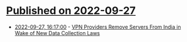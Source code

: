# [Published on 2022-09-27](index.md)

* [2022-09-27, 16:17:00](https://soylentnews.org/article.pl?sid=22/09/27/088215&from=rss) - [VPN Providers Remove Servers From India in Wake of New Data Collection Laws](https://soylentnews.org/article.pl?sid=22/09/27/088215&from=rss)
